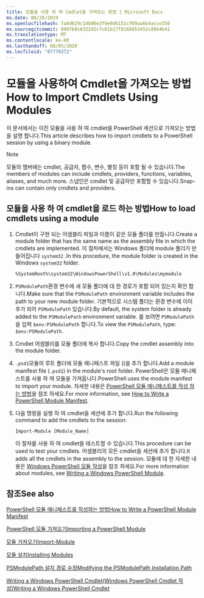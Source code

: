 ```yaml
---
title: 모듈을 사용 하 여 Cmdlet을 가져오는 방법 | Microsoft Docs
ms.date: 08/28/2019
ms.openlocfilehash: fa8d629c14b06e3f9e9d6151cf09aa6b4acce358
ms.sourcegitcommit: 0907b8c6322d2c7c61b17f8168d53452c8964b41
ms.translationtype: MT
ms.contentlocale: ko-KR
ms.lasthandoff: 08/05/2020
ms.locfileid: "87779372"
---
```

# <a name="how-to-import-cmdlets-using-modules"></a><span data-ttu-id="14729-102">모듈을 사용하여 Cmdlet을 가져오는 방법</span><span class="sxs-lookup"><span data-stu-id="14729-102">How to Import Cmdlets Using Modules</span></span>

<span data-ttu-id="14729-103">이 문서에서는 이진 모듈을 사용 하 여 cmdlet을 PowerShell 세션으로 가져오는 방법을 설명 합니다.</span><span class="sxs-lookup"><span data-stu-id="14729-103">This article describes how to import cmdlets to a PowerShell session by using a binary module.</span></span>

> [!NOTE]
> <span data-ttu-id="14729-104">모듈의 멤버에는 cmdlet, 공급자, 함수, 변수, 별칭 등이 포함 될 수 있습니다.</span><span class="sxs-lookup"><span data-stu-id="14729-104">The members of modules can include cmdlets, providers, functions, variables, aliases, and much more.</span></span> <span data-ttu-id="14729-105">스냅인은 cmdlet 및 공급자만 포함할 수 있습니다.</span><span class="sxs-lookup"><span data-stu-id="14729-105">Snap-ins can contain only cmdlets and providers.</span></span>

## <a name="how-to-load-cmdlets-using-a-module"></a><span data-ttu-id="14729-106">모듈을 사용 하 여 cmdlet을 로드 하는 방법</span><span class="sxs-lookup"><span data-stu-id="14729-106">How to load cmdlets using a module</span></span>

1. <span data-ttu-id="14729-107">Cmdlet이 구현 되는 어셈블리 파일과 이름이 같은 모듈 폴더를 만듭니다.</span><span class="sxs-lookup"><span data-stu-id="14729-107">Create a module folder that has the same name as the assembly file in which the cmdlets are implemented.</span></span> <span data-ttu-id="14729-108">이 절차에서는 Windows 폴더에 module 폴더가 만들어집니다 `system32` .</span><span class="sxs-lookup"><span data-stu-id="14729-108">In this procedure, the module folder is created in the Windows `system32` folder.</span></span>

   `%SystemRoot%\system32\WindowsPowerShell\v1.0\Modules\mymodule`

1. <span data-ttu-id="14729-109">`PSModulePath`환경 변수에 새 모듈 폴더에 대 한 경로가 포함 되어 있는지 확인 합니다.</span><span class="sxs-lookup"><span data-stu-id="14729-109">Make sure that the `PSModulePath` environment variable includes the path to your new module folder.</span></span> <span data-ttu-id="14729-110">기본적으로 시스템 폴더는 환경 변수에 이미 추가 되어 `PSModulePath` 있습니다.</span><span class="sxs-lookup"><span data-stu-id="14729-110">By default, the system folder is already added to the `PSModulePath` environment variable.</span></span> <span data-ttu-id="14729-111">를 보려면 `PSModulePath` 을 입력 `$env:PSModulePath` 합니다.</span><span class="sxs-lookup"><span data-stu-id="14729-111">To view the `PSModulePath`, type: `$env:PSModulePath`.</span></span>

1. <span data-ttu-id="14729-112">Cmdlet 어셈블리를 모듈 폴더에 복사 합니다.</span><span class="sxs-lookup"><span data-stu-id="14729-112">Copy the cmdlet assembly into the module folder.</span></span>

1. <span data-ttu-id="14729-113">`.psd1`모듈의 루트 폴더에 모듈 매니페스트 파일 ()을 추가 합니다.</span><span class="sxs-lookup"><span data-stu-id="14729-113">Add a module manifest file (`.psd1`) in the module's root folder.</span></span> <span data-ttu-id="14729-114">PowerShell은 모듈 매니페스트를 사용 하 여 모듈을 가져옵니다.</span><span class="sxs-lookup"><span data-stu-id="14729-114">PowerShell uses the module manifest to import your module.</span></span> <span data-ttu-id="14729-115">자세한 내용은 [PowerShell 모듈 매니페스트를 작성 하는 방법](../module/how-to-write-a-powershell-module-manifest.md)을 참조 하세요.</span><span class="sxs-lookup"><span data-stu-id="14729-115">For more information, see [How to Write a PowerShell Module Manifest](../module/how-to-write-a-powershell-module-manifest.md).</span></span>

1. <span data-ttu-id="14729-116">다음 명령을 실행 하 여 cmdlet을 세션에 추가 합니다.</span><span class="sxs-lookup"><span data-stu-id="14729-116">Run the following command to add the cmdlets to the session:</span></span>

   `Import-Module [Module_Name]`

   <span data-ttu-id="14729-117">이 절차를 사용 하 여 cmdlet을 테스트할 수 있습니다.</span><span class="sxs-lookup"><span data-stu-id="14729-117">This procedure can be used to test your cmdlets.</span></span> <span data-ttu-id="14729-118">어셈블리의 모든 cmdlet을 세션에 추가 합니다.</span><span class="sxs-lookup"><span data-stu-id="14729-118">It adds all the cmdlets in the assembly to the session.</span></span> <span data-ttu-id="14729-119">모듈에 대 한 자세한 내용은 [Windows PowerShell 모듈 작성](../module/writing-a-windows-powershell-module.md)을 참조 하세요.</span><span class="sxs-lookup"><span data-stu-id="14729-119">For more information about modules, see [Writing a Windows PowerShell Module](../module/writing-a-windows-powershell-module.md).</span></span>

## <a name="see-also"></a><span data-ttu-id="14729-120">참조</span><span class="sxs-lookup"><span data-stu-id="14729-120">See also</span></span>

[<span data-ttu-id="14729-121">PowerShell 모듈 매니페스트를 작성하는 방법</span><span class="sxs-lookup"><span data-stu-id="14729-121">How to Write a PowerShell Module Manifest</span></span>](../module/how-to-write-a-powershell-module-manifest.md)

[<span data-ttu-id="14729-122">PowerShell 모듈 가져오기</span><span class="sxs-lookup"><span data-stu-id="14729-122">Importing a PowerShell Module</span></span>](../module/importing-a-powershell-module.md)

[<span data-ttu-id="14729-123">모듈 가져오기</span><span class="sxs-lookup"><span data-stu-id="14729-123">Import-Module</span></span>](/powershell/module/Microsoft.PowerShell.Core/Import-Module)

[<span data-ttu-id="14729-124">모듈 설치</span><span class="sxs-lookup"><span data-stu-id="14729-124">Installing Modules</span></span>](../module/installing-a-powershell-module.md)

[<span data-ttu-id="14729-125">PSModulePath 설치 경로 수정</span><span class="sxs-lookup"><span data-stu-id="14729-125">Modifying the PSModulePath Installation Path</span></span>](../module/modifying-the-psmodulepath-installation-path.md)

[<span data-ttu-id="14729-126">Writing a Windows PowerShell Cmdlet(Windows PowerShell Cmdlet 작성)</span><span class="sxs-lookup"><span data-stu-id="14729-126">Writing a Windows PowerShell Cmdlet</span></span>](../cmdlet/cmdlet-overview.md)

